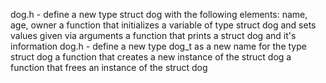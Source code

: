 dog.h - define a new type struct dog with the following elements: name, age, owner
a function that initializes a variable of type struct dog and sets values given via arguments
a function that prints a struct dog and it's information
dog.h - define a new type dog_t as a new name for the type struct dog
a function that creates a new instance of the struct dog
a function that frees an instance of the struct dog
